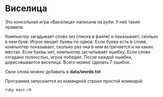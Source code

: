 # Виселица

Это консольная игра «Виселица» написана на руби. У неё такие правила:

Компьютер загадывает слово (из списка в файле) и показывает, сколько в нем букв.
Игрок вводит буквы по одной.
Если буква есть в слове, компьютер показывает, сколько раз она в нем встречается и на каких местах.
Если буквы нет, компьютер засчитывает ошибку.
Если слово отгадано полностью, игрок победил.
После каждой ошибки, дорисовывается виселица.
Всего можно сделать 7 ошибок.

Свои слова можно добавить в **data/words.txt**

Программа запускается из командной строки простой командой:

```
ruby main.rb
```